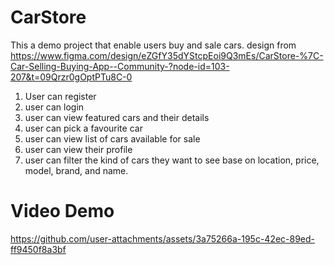 # CarStore


This a demo project that enable users buy and sale cars.
design from https://www.figma.com/design/eZGfY35dYStcpEoi9Q3mEs/CarStore-%7C-Car-Selling-Buying-App--Community-?node-id=103-207&t=09Qrzr0gOptPTu8C-0

1. User can register
2. user can login
3. user can view featured cars and their details
4. user can pick a favourite car
5. user can view list of cars available for sale
6. user can view their profile
7. user can filter the kind of cars they want to see base on location, price, model, brand, and name.


# Video Demo

https://github.com/user-attachments/assets/3a75266a-195c-42ec-89ed-ff9450f8a3bf

